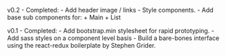 v0.2
	- Completed:
		- Add header image / links
		- Style components.
		- Add base sub components for:
			+ Main
			+ List
			
v0.1
    - Completed:
        - Add bootstrap.min stylesheet for rapid prototyping.
        - Add sass styles on a component level basis
        - Build a bare-bones interface using the react-redux boilerplate by Stephen Grider.

         